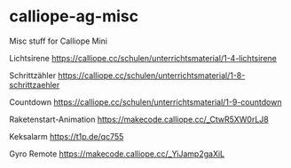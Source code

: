 # calliope-ag-misc
Misc stuff for Calliope Mini

Lichtsirene https://calliope.cc/schulen/unterrichtsmaterial/1-4-lichtsirene

Schrittzähler https://calliope.cc/schulen/unterrichtsmaterial/1-8-schrittzaehler

Countdown  https://calliope.cc/schulen/unterrichtsmaterial/1-9-countdown

Raketenstart-Animation https://makecode.calliope.cc/_CtwR5XW0rLJ8

Keksalarm https://t1p.de/qc755

Gyro Remote https://makecode.calliope.cc/_YiJamp2gaXiL
